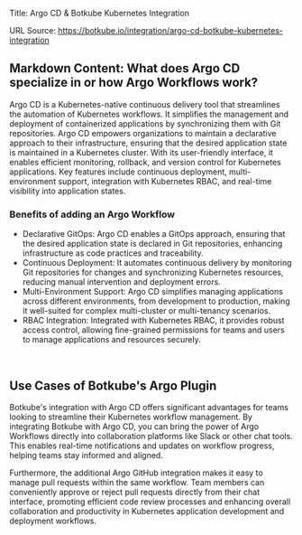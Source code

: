 Title: Argo CD & Botkube Kubernetes Integration

URL Source: https://botkube.io/integration/argo-cd-botkube-kubernetes-integration

Markdown Content:
**What does Argo CD specialize in or how Argo Workflows work?**
---------------------------------------------------------------

Argo CD is a Kubernetes-native continuous delivery tool that streamlines the automation of Kubernetes workflows. It simplifies the management and deployment of containerized applications by synchronizing them with Git repositories. Argo CD empowers organizations to maintain a declarative approach to their infrastructure, ensuring that the desired application state is maintained in a Kubernetes cluster. With its user-friendly interface, it enables efficient monitoring, rollback, and version control for Kubernetes applications. Key features include continuous deployment, multi-environment support, integration with Kubernetes RBAC, and real-time visibility into application states.

### **Benefits of adding an Argo Workflow**

*   Declarative GitOps: Argo CD enables a GitOps approach, ensuring that the desired application state is declared in Git repositories, enhancing infrastructure as code practices and traceability.
*   Continuous Deployment: It automates continuous delivery by monitoring Git repositories for changes and synchronizing Kubernetes resources, reducing manual intervention and deployment errors.
*   Multi-Environment Support: Argo CD simplifies managing applications across different environments, from development to production, making it well-suited for complex multi-cluster or multi-tenancy scenarios.
*   RBAC Integration: Integrated with Kubernetes RBAC, it provides robust access control, allowing fine-grained permissions for teams and users to manage applications and resources securely.

‍

**Use Cases of Botkube's Argo Plugin**
--------------------------------------

Botkube's integration with Argo CD offers significant advantages for teams looking to streamline their Kubernetes workflow management. By integrating Botkube with Argo CD, you can bring the power of Argo Workflows directly into collaboration platforms like Slack or other chat tools. This enables real-time notifications and updates on workflow progress, helping teams stay informed and aligned.

Furthermore, the additional Argo GitHub integration makes it easy to manage pull requests within the same workflow. Team members can conveniently approve or reject pull requests directly from their chat interface, promoting efficient code review processes and enhancing overall collaboration and productivity in Kubernetes application development and deployment workflows.
